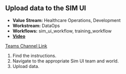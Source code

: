 ## Upload data to the SIM UI

- **Value Stream:** Healthcare Operations, Development
- **Workstream:** DataOps
- **Workflows:** sim_ui_workflow, training_workflow
- [**Video**](https://dvagov.sharepoint.com/sites/teampsd_vha/_layouts/15/stream.aspx?id=%2Fsites%2Fteampsd%5Fvha%2FShared%20Documents%2Ftraining%5Fworkgroup%2FRecordings%2F9%2E3%5Fimport%5Fdata%5Finto%5Fsim%5Fui%2D20221026%5F151346%2DMeeting%20Recording%2Emp4)

[Teams Channel Link](https://teams.microsoft.com/_?tenantId=e95f1b23-abaf-45ee-821d-b7ab251ab3bf#/apps/a2da8768-95d5-419e-9441-3b539865b118/message?conversationId=19:d15133fbfb4d4c3a8c81701292b1890d@thread.skype&conversationType=Group&messageId=1666820985038&replyChainId=1666820985038&itemName=training_workflow&q=9.3%20&maintainContext=false)

1. Find the instructions.
2. Navigate to the appropriate Sim UI team and world.
3. Upload data.
